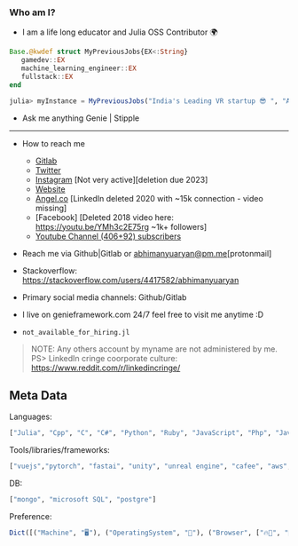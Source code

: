 ### Who am I?

- I am a life long educator and Julia OSS Contributor 🌍 

```julia
Base.@kwdef struct MyPreviousJobs{EX<:String}
   gamedev::EX
   machine_learning_engineer::EX
   fullstack::EX
end

julia> myInstance = MyPreviousJobs("India's Leading VR startup 😎 ", "A Space Company 🚀", "India's Leading EdTech Startups 🧑‍🏫 ")
```

- Ask me anything Genie | Stipple

---------

- How to reach me
  - [Gitlab](https://gitlab.com/theabhimanyu)
  - [Twitter](https://twitter.com/theabhimanyu)
  - [Instagram](https://www.instagram.com/theabhimanyuaryan/) [Not very active][deletion due 2023]
  - [Website](https://abhimanyuaryan.com/)
  - [Angel.co](https://angel.co/u/abhimanyuaryan) [LinkedIn deleted 2020 with ~15k connection - video missing]
  - [Facebook] [Deleted 2018 video here: https://youtu.be/YMh3c2E75rg ~1k+ followers]
  - [Youtube Channel (406+92) subscribers](https://www.youtube.com/c/AbhimanyuAryan)

- Reach me via Github|Gitlab or abhimanyuaryan@pm.me[protonmail] 
- Stackoverflow: https://stackoverflow.com/users/4417582/abhimanyuaryan

- Primary social media channels: Github/Gitlab

- I live on genieframework.com 24/7 feel free to visit me anytime :D
- `not_available_for_hiring.jl`

> NOTE: Any others account by myname are not administered by me. PS> LinkedIn cringe coorporate culture: https://www.reddit.com/r/linkedincringe/



Meta Data
-----------

Languages:

```julia
["Julia", "Cpp", "C", "C#", "Python", "Ruby", "JavaScript", "Php", "Java", "Little Swift"]
```

Tools/libraries/frameworks:

```julia
["vuejs","pytorch", "fastai", "unity", "unreal engine", "cafee", "aws", "docker", "tensorflowjs", "arkit", "node", "arcore", "vuforia", "rails", "django", "expressjs", "excluded_things_i_tried_for_couple_weeks_hacked_but_moved_away_from_ex_deno_rubymotion_phpcake_reactjs"]
```

DB:

```julia
["mongo", "microsoft SQL", "postgre"]
```

Preference:

```julia
Dict([("Machine", "🖥️"), ("OperatingSystem", "🐧"), ("Browser", ["🔥🦊", "🧅"])])
```
